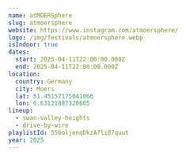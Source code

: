 ```yaml
---
name: atMOERSphere
slug: atmoersphere
website: https://www.instagram.com/atmoersphere/
logo: /img/festivals/atmoersphere.webp
isIndoor: true
dates:
  start: 2025-04-11T22:00:00.000Z
  end: 2025-04-11T22:00:00.000Z
location:
  country: Germany
  city: Moers
  lat: 51.45157175041066
  lon: 6.63121887328665
lineup:
  - swan-valley-heights
  - drive-by-wire
playlistId: 55boljenqDkzA7li07quut
year: 2025
---
```

